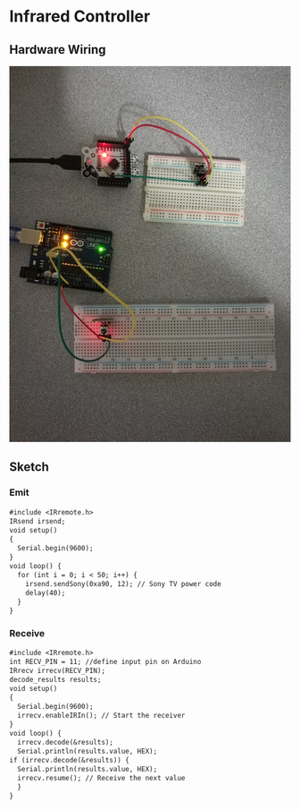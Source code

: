 # Infrared Controller

## Hardware Wiring
![Image](../../Examples/sensor-kit-for-arduino/005_infrared.jpg)

## Sketch
### Emit
```
#include <IRremote.h>
IRsend irsend;
void setup()
{
  Serial.begin(9600);
}
void loop() {
  for (int i = 0; i < 50; i++) {
    irsend.sendSony(0xa90, 12); // Sony TV power code
    delay(40);
  }
}
```

### Receive
```
#include <IRremote.h>
int RECV_PIN = 11; //define input pin on Arduino
IRrecv irrecv(RECV_PIN);
decode_results results;
void setup()
{
  Serial.begin(9600);
  irrecv.enableIRIn(); // Start the receiver
}
void loop() {
  irrecv.decode(&results);
  Serial.println(results.value, HEX);
if (irrecv.decode(&results)) {
  Serial.println(results.value, HEX);
  irrecv.resume(); // Receive the next value
  }
}
```